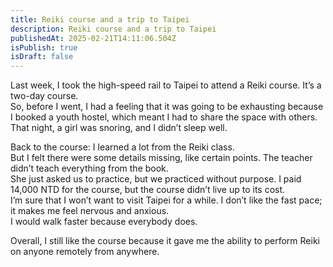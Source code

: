 ```yaml
---
title: Reiki course and a trip to Taipei
description: Reiki course and a trip to Taipei
publishedAt: 2025-02-21T14:11:06.504Z
isPublish: true
isDraft: false
---
```

Last week, I took the high-speed rail to Taipei to attend a Reiki course. It’s a two-day course.\
 So, before I went, I had a feeling that it was going to be exhausting because I booked a youth hostel, which meant I had to share the space with others. \
That night, a girl was snoring, and I didn’t sleep well. 

Back to the course: I learned a lot from the Reiki class. \
But I felt there were some details missing, like certain points. The teacher didn’t teach everything from the book. \
She just asked us to practice, but we practiced without purpose. I paid 14,000 NTD for the course, but the course didn’t live up to its cost.\
 I’m sure that I won’t want to visit Taipei for a while. I don’t like the fast pace; it makes me feel nervous and anxious.\
 I would walk faster because everybody does. 

Overall, I still like the course because it gave me the ability to perform Reiki on anyone remotely from anywhere.